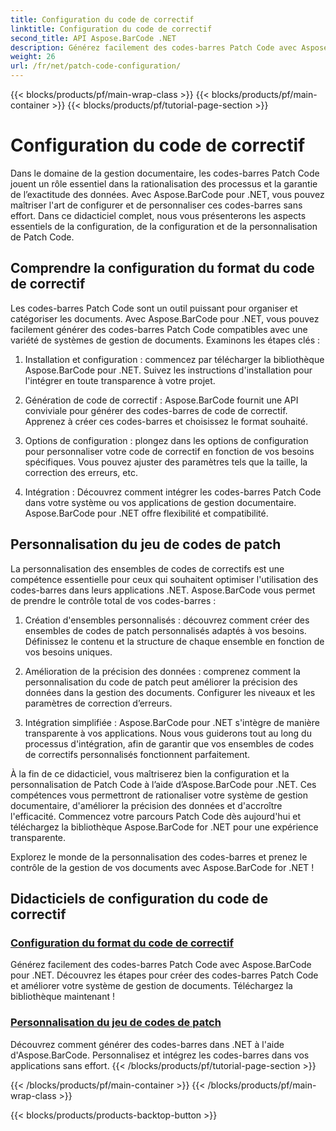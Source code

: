 ```yaml
---
title: Configuration du code de correctif
linktitle: Configuration du code de correctif
second_title: API Aspose.BarCode .NET
description: Générez facilement des codes-barres Patch Code avec Aspose.BarCode pour .NET. Découvrez comment configurer et personnaliser les formats de patch code avec les didacticiels Aspose.BarCode.
weight: 26
url: /fr/net/patch-code-configuration/
---
```


{{< blocks/products/pf/main-wrap-class >}}
{{< blocks/products/pf/main-container >}}
{{< blocks/products/pf/tutorial-page-section >}}

# Configuration du code de correctif


Dans le domaine de la gestion documentaire, les codes-barres Patch Code jouent un rôle essentiel dans la rationalisation des processus et la garantie de l’exactitude des données. Avec Aspose.BarCode pour .NET, vous pouvez maîtriser l'art de configurer et de personnaliser ces codes-barres sans effort. Dans ce didacticiel complet, nous vous présenterons les aspects essentiels de la configuration, de la configuration et de la personnalisation de Patch Code.

## Comprendre la configuration du format du code de correctif

Les codes-barres Patch Code sont un outil puissant pour organiser et catégoriser les documents. Avec Aspose.BarCode pour .NET, vous pouvez facilement générer des codes-barres Patch Code compatibles avec une variété de systèmes de gestion de documents. Examinons les étapes clés :

1. Installation et configuration : commencez par télécharger la bibliothèque Aspose.BarCode pour .NET. Suivez les instructions d'installation pour l'intégrer en toute transparence à votre projet.

2. Génération de code de correctif : Aspose.BarCode fournit une API conviviale pour générer des codes-barres de code de correctif. Apprenez à créer ces codes-barres et choisissez le format souhaité.

3. Options de configuration : plongez dans les options de configuration pour personnaliser votre code de correctif en fonction de vos besoins spécifiques. Vous pouvez ajuster des paramètres tels que la taille, la correction des erreurs, etc.

4. Intégration : Découvrez comment intégrer les codes-barres Patch Code dans votre système ou vos applications de gestion documentaire. Aspose.BarCode pour .NET offre flexibilité et compatibilité.

## Personnalisation du jeu de codes de patch

La personnalisation des ensembles de codes de correctifs est une compétence essentielle pour ceux qui souhaitent optimiser l'utilisation des codes-barres dans leurs applications .NET. Aspose.BarCode vous permet de prendre le contrôle total de vos codes-barres :

1. Création d'ensembles personnalisés : découvrez comment créer des ensembles de codes de patch personnalisés adaptés à vos besoins. Définissez le contenu et la structure de chaque ensemble en fonction de vos besoins uniques.

2. Amélioration de la précision des données : comprenez comment la personnalisation du code de patch peut améliorer la précision des données dans la gestion des documents. Configurer les niveaux et les paramètres de correction d’erreurs.

3. Intégration simplifiée : Aspose.BarCode pour .NET s'intègre de manière transparente à vos applications. Nous vous guiderons tout au long du processus d'intégration, afin de garantir que vos ensembles de codes de correctifs personnalisés fonctionnent parfaitement.

À la fin de ce didacticiel, vous maîtriserez bien la configuration et la personnalisation de Patch Code à l’aide d’Aspose.BarCode pour .NET. Ces compétences vous permettront de rationaliser votre système de gestion documentaire, d'améliorer la précision des données et d'accroître l'efficacité. Commencez votre parcours Patch Code dès aujourd'hui et téléchargez la bibliothèque Aspose.BarCode for .NET pour une expérience transparente. 

Explorez le monde de la personnalisation des codes-barres et prenez le contrôle de la gestion de vos documents avec Aspose.BarCode for .NET !
## Didacticiels de configuration du code de correctif
### [Configuration du format du code de correctif](./patch-code-format-configuration/)
Générez facilement des codes-barres Patch Code avec Aspose.BarCode pour .NET. Découvrez les étapes pour créer des codes-barres Patch Code et améliorer votre système de gestion de documents. Téléchargez la bibliothèque maintenant !
### [Personnalisation du jeu de codes de patch](./patch-code-set-customization/)
Découvrez comment générer des codes-barres dans .NET à l'aide d'Aspose.BarCode. Personnalisez et intégrez les codes-barres dans vos applications sans effort.
{{< /blocks/products/pf/tutorial-page-section >}}

{{< /blocks/products/pf/main-container >}}
{{< /blocks/products/pf/main-wrap-class >}}

{{< blocks/products/products-backtop-button >}}
